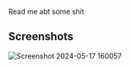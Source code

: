 Read me abt some shit


## Screenshots 
![Screenshot 2024-05-17 160057](https://github.com/mkeeney42/loop-practice/assets/165067779/e8732127-5a7a-472c-b29a-5332859301be)